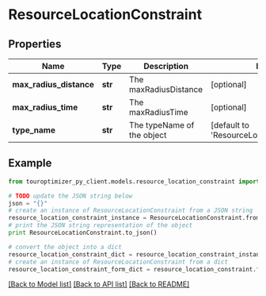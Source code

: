 # ResourceLocationConstraint


## Properties

Name | Type | Description | Notes
------------ | ------------- | ------------- | -------------
**max_radius_distance** | **str** | The maxRadiusDistance | [optional] 
**max_radius_time** | **str** | The maxRadiusTime | [optional] 
**type_name** | **str** | The typeName of the object | [default to 'ResourceLocationConstraint']

## Example

```python
from touroptimizer_py_client.models.resource_location_constraint import ResourceLocationConstraint

# TODO update the JSON string below
json = "{}"
# create an instance of ResourceLocationConstraint from a JSON string
resource_location_constraint_instance = ResourceLocationConstraint.from_json(json)
# print the JSON string representation of the object
print ResourceLocationConstraint.to_json()

# convert the object into a dict
resource_location_constraint_dict = resource_location_constraint_instance.to_dict()
# create an instance of ResourceLocationConstraint from a dict
resource_location_constraint_form_dict = resource_location_constraint.from_dict(resource_location_constraint_dict)
```
[[Back to Model list]](../README.md#documentation-for-models) [[Back to API list]](../README.md#documentation-for-api-endpoints) [[Back to README]](../README.md)



